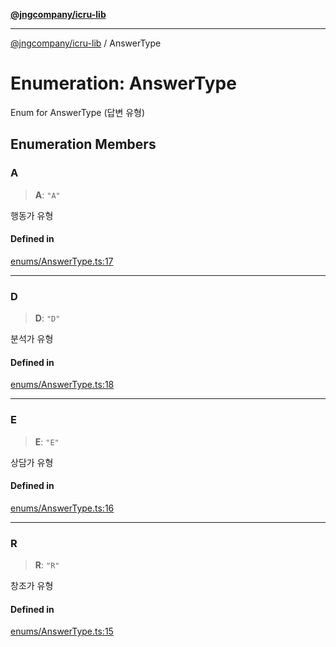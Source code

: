 [**@jngcompany/icru-lib**](../README.md)

***

[@jngcompany/icru-lib](../globals.md) / AnswerType

# Enumeration: AnswerType

Enum for AnswerType (답변 유형)

## Enumeration Members

### A

> **A**: `"A"`

행동가 유형

#### Defined in

[enums/AnswerType.ts:17](https://github.com/jngcompany/icru-lib/blob/c1136b1cca3e7fccee98611dd392fe7b79b1145a/src/enums/AnswerType.ts#L17)

***

### D

> **D**: `"D"`

분석가 유형

#### Defined in

[enums/AnswerType.ts:18](https://github.com/jngcompany/icru-lib/blob/c1136b1cca3e7fccee98611dd392fe7b79b1145a/src/enums/AnswerType.ts#L18)

***

### E

> **E**: `"E"`

상담가 유형

#### Defined in

[enums/AnswerType.ts:16](https://github.com/jngcompany/icru-lib/blob/c1136b1cca3e7fccee98611dd392fe7b79b1145a/src/enums/AnswerType.ts#L16)

***

### R

> **R**: `"R"`

창조가 유형

#### Defined in

[enums/AnswerType.ts:15](https://github.com/jngcompany/icru-lib/blob/c1136b1cca3e7fccee98611dd392fe7b79b1145a/src/enums/AnswerType.ts#L15)
